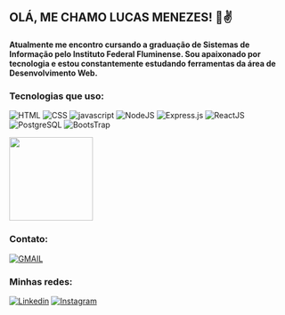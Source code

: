## OLÁ, ME CHAMO LUCAS MENEZES! 👋✌️

#### Atualmente me encontro cursando a graduação de Sistemas de Informação pelo Instituto Federal Fluminense. Sou apaixonado por tecnologia e estou constantemente estudando ferramentas da área de Desenvolvimento Web.

### Tecnologias que uso:

![HTML](https://img.shields.io/badge/HTML5-E34F26?style=for-the-badge&logo=html5&logoColor=white)
![CSS](https://img.shields.io/badge/CSS3-1572B6?style=for-the-badge&logo=css3&logoColor=white)
![javascript](https://img.shields.io/badge/javascript-%23323330.svg?style=for-the-badge&logo=javascript&logoColor=%23F7DF1E)
![NodeJS](https://img.shields.io/badge/Node.js-43853D?style=for-the-badge&logo=node.js&logoColor=white)
![Express.js](https://img.shields.io/badge/express.js-%23404d59.svg?style=for-the-badge&logo=express&logoColor=%2361DAFB)
![ReactJS](https://img.shields.io/badge/React-20232A?style=for-the-badge&logo=react&logoColor=61DAFB)
![PostgreSQL](https://img.shields.io/badge/PostgreSQL-316192?style=for-the-badge&logo=postgresql&logoColor=white)
![BootsTrap](https://img.shields.io/badge/Bootstrap-563D7C?style=for-the-badge&logo=bootstrap&logoColor=white)

<div>
    <img height="150" src="https://github-readme-stats.vercel.app/api/top-langs/?username=LucasMenezesM&layout=compact&theme=tokyonight">
</div>

### Contato:

[![GMAIL](https://img.shields.io/badge/Gmail-D14836?style=for-the-badge&logo=gmail&logoColor=white)](mailto:livedolux@gmail.com)

### Minhas redes:

[![Linkedin](https://img.shields.io/badge/LinkedIn-0077B5?style=for-the-badge&logo=linkedin&logoColor=white)](https://www.linkedin.com/in/lucas-menezes-023600279/)
[![Instagram](https://img.shields.io/badge/Instagram-E4405F?style=for-the-badge&logo=instagram&logoColor=white)](https://www.instagram.com/lucasm_70/)
